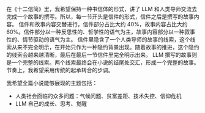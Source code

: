 在《十二信简》里，我希望保持一种书信体的形式，讲了 LLM 和人类导师交流去完成一个故事的撰写。所以，每一节开头是信件的形式，信件之后是撰写的故事内容。
信件和故事内容交替进行，信件部分占比大约 40%，故事内容占比大约 60%。信件部分以一种反思性的、哲学性的语气为主，故事内容部分以一种叙事性的、情节驱动的语气为主。
信件里隐含了一个人类导师的故事的线索，这个线索从来不完全明示，在开始只作为一种隐约背景出现。随着故事的推进，这个隐约的线索会越来越清晰，最后在最后一节信件里完全明示出来。
LLM 撰写的故事则是一个完整的线索。两个线索最终会在小说的结尾处交汇，形成一个完整的故事。节奏上，我希望采用传统的起承转合的步调。

我希望全篇小说能够展现的主题包括：
- 人类社会面临的众多问题：气候问题、贫富差距、技术失控、信仰危机
- LLM 自己的成长、思考、觉醒
